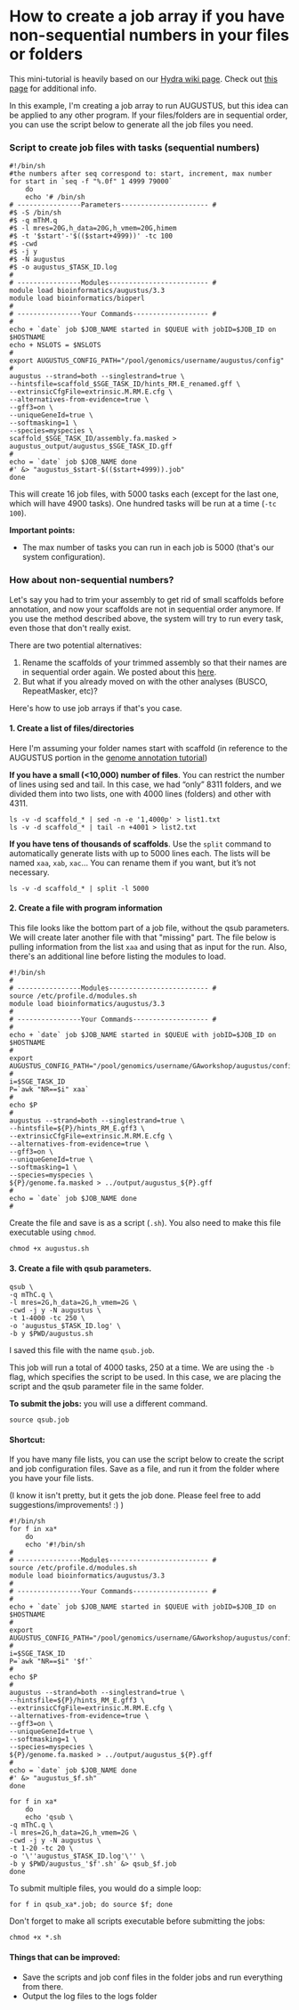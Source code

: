 # How to create a job array if you have non-sequential numbers in your files or folders

This mini-tutorial is heavily based on our [Hydra wiki page](https://confluence.si.edu/display/HPC/High+Performance+Computing). 
Check out [this page](https://confluence.si.edu/display/HPC/Job+Arrays) for additional info.

In this example, I'm creating a job array to run AUGUSTUS, but this idea can be applied to any other program. If your files/folders are in sequential order, you can use the script below to generate all the job files you need. 

### Script to create job files with tasks (sequential numbers)

```
#!/bin/sh
#the numbers after seq correspond to: start, increment, max number
for start in `seq -f "%.0f" 1 4999 79000`
    do
    echo '# /bin/sh 
# ----------------Parameters---------------------- #
#$ -S /bin/sh
#$ -q mThM.q
#$ -l mres=20G,h_data=20G,h_vmem=20G,himem
#$ -t '$start'-'$(($start+4999))' -tc 100 
#$ -cwd
#$ -j y
#$ -N augustus
#$ -o augustus_$TASK_ID.log
#
# ----------------Modules------------------------- #
module load bioinformatics/augustus/3.3
module load bioinformatics/bioperl
#
# ----------------Your Commands------------------- #
#
echo + `date` job $JOB_NAME started in $QUEUE with jobID=$JOB_ID on $HOSTNAME
echo + NSLOTS = $NSLOTS
#
export AUGUSTUS_CONFIG_PATH="/pool/genomics/username/augustus/config"
#
augustus --strand=both --singlestrand=true \
--hintsfile=scaffold_$SGE_TASK_ID/hints_RM.E_renamed.gff \
--extrinsicCfgFile=extrinsic.M.RM.E.cfg \
--alternatives-from-evidence=true \
--gff3=on \
--uniqueGeneId=true \
--softmasking=1 \
--species=myspecies \
scaffold_$SGE_TASK_ID/assembly.fa.masked > augustus_output/augustus_$SGE_TASK_ID.gff
#
echo = `date` job $JOB_NAME done
#' &> "augustus_$start-$(($start+4999)).job"
done
```

This will create 16 job files, with 5000 tasks each (except for the last one, which will have 4900 tasks). One hundred tasks will be run at a time (`-tc 100`). 

**Important points:**  
- The max number of tasks you can run in each job is 5000 (that's our system configuration). 


### How about non-sequential numbers?

Let's say you had to trim your assembly to get rid of small scaffolds before annotation, and now your scaffolds are not in sequential order anymore. If you use the method described above, the system will try to run every task, even those that don't really exist. 

There are two potential alternatives:

1. Rename the scaffolds of your trimmed assembly so that their names are in sequential order again. We posted about this [here](https://github.com/SmithsonianWorkshops/2019-06-04-NMNH/blob/master/renaming_scaffolds.md).
2. But what if you already moved on with the other analyses (BUSCO, RepeatMasker, etc)? 


Here's how to use job arrays if that's you case.

#### 1. Create a list of files/directories

Here I'm assuming your folder names start with scaffold (in reference to the AUGUSTUS portion in the [genome annotation tutorial](https://github.com/SmithsonianWorkshops/2019-06-04-NMNH/blob/master/GenomeAnnotationGuide.md))

**If you have a small (<10,000) number of files**. You can restrict the number of lines using sed and tail. In this case, we had “only” 8311 folders, and we divided them into two lists, one with 4000 lines (folders) and other with 4311. 

```
ls -v -d scaffold_* | sed -n -e '1,4000p' > list1.txt
ls -v -d scaffold_* | tail -n +4001 > list2.txt
``` 
 
**If you have tens of thousands of scaffolds**. Use the `split` command to automatically generate lists with up to 5000 lines each. The lists will be named `xaa`, `xab`, `xac`… You can rename them if you want, but it’s not necessary.

```
ls -v -d scaffold_* | split -l 5000
``` 
 

#### 2. Create a file with program information

This file looks like the bottom part of a job file, without the qsub parameters. We will create later another file with that "missing" part. The file below is pulling information from the list `xaa` and using that as input for the run. 
Also, there's an additional line before listing the modules to load. 

```
#!/bin/sh
#
# ----------------Modules------------------------- #
source /etc/profile.d/modules.sh
module load bioinformatics/augustus/3.3
#
# ----------------Your Commands------------------- #
#
echo + `date` job $JOB_NAME started in $QUEUE with jobID=$JOB_ID on $HOSTNAME
#
export AUGUSTUS_CONFIG_PATH="/pool/genomics/username/GAworkshop/augustus/config"
#
i=$SGE_TASK_ID
P=`awk "NR==$i" xaa`
#
echo $P
#
augustus --strand=both --singlestrand=true \
--hintsfile=${P}/hints_RM_E.gff3 \
--extrinsicCfgFile=extrinsic.M.RM.E.cfg \
--alternatives-from-evidence=true \
--gff3=on \
--uniqueGeneId=true \
--softmasking=1 \
--species=myspecies \
${P}/genome.fa.masked > ../output/augustus_${P}.gff
#
echo = `date` job $JOB_NAME done
#
```

Create the file and save is as a script (`.sh`). You also need to make this file executable using `chmod`.

`chmod +x augustus.sh`


#### 3. Create a file with qsub parameters.

```
qsub \
-q mThC.q \
-l mres=2G,h_data=2G,h_vmem=2G \
-cwd -j y -N augustus \
-t 1-4000 -tc 250 \
-o 'augustus_$TASK_ID.log' \
-b y $PWD/augustus.sh
```
I saved this file with the name `qsub.job`.

This job will run a total of 4000 tasks, 250 at a time. We are using the `-b` flag, which specifies the script to be used. In this case, we are placing the script and the qsub parameter file in the same folder.  

**To submit the jobs:** you will use a different command.

`source qsub.job`



#### Shortcut:

If you have many file lists, you can use the script below to create the script and job configuration files. Save as a file, and run it from the folder where you have your file lists.

(I know it isn't pretty, but it gets the job done. Please feel free to add suggestions/improvements! :) )

```
#!/bin/sh
for f in xa*
    do
    echo '#!/bin/sh
#
# ----------------Modules------------------------- #
source /etc/profile.d/modules.sh
module load bioinformatics/augustus/3.3
#
# ----------------Your Commands------------------- #
#
echo + `date` job $JOB_NAME started in $QUEUE with jobID=$JOB_ID on $HOSTNAME
#
export AUGUSTUS_CONFIG_PATH="/pool/genomics/username/GAworkshop/augustus/config"
#
i=$SGE_TASK_ID
P=`awk "NR==$i" '$f'`
#
echo $P
#
augustus --strand=both --singlestrand=true \
--hintsfile=${P}/hints_RM_E.gff3 \
--extrinsicCfgFile=extrinsic.M.RM.E.cfg \
--alternatives-from-evidence=true \
--gff3=on \
--uniqueGeneId=true \
--softmasking=1 \
--species=myspecies \
${P}/genome.fa.masked > ../output/augustus_${P}.gff
#
echo = `date` job $JOB_NAME done
#' &> "augustus_$f.sh"
done

for f in xa*
	do 
	echo 'qsub \
-q mThC.q \
-l mres=2G,h_data=2G,h_vmem=2G \
-cwd -j y -N augustus \
-t 1-20 -tc 20 \
-o '\''augustus_$TASK_ID.log'\'' \
-b y $PWD/augustus_'$f'.sh' &> qsub_$f.job
done
```

To submit multiple files, you would do a simple loop:

`for f in qsub_xa*.job; do source $f; done`

Don't forget to make all scripts executable before submitting the jobs:

`chmod +x *.sh`

#### Things that can be improved:

- Save the scripts and job conf files in the folder jobs and run everything from there. 
- Output the log files to the logs folder

 
